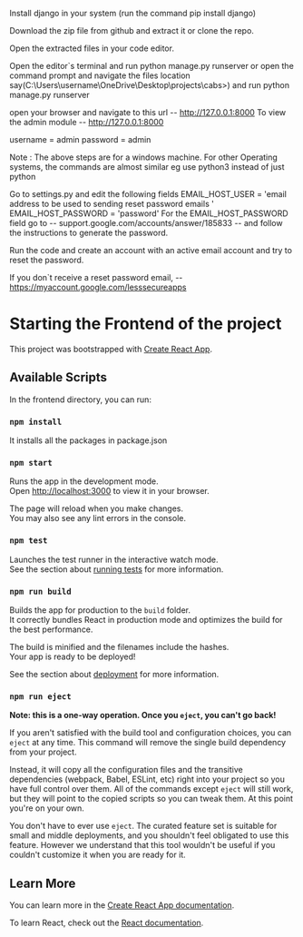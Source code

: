 Install django in your system (run the command pip install django)

Download the zip file from github and extract it or clone the repo. 

Open the extracted files in your code editor.

Open the editor`s terminal and run python manage.py runserver or open the command prompt and navigate the files location say(C:\Users\username\OneDrive\Desktop\projects\cabs>) and run python manage.py runserver

open your browser and navigate to this url -- http://127.0.0.1:8000
To view the admin module -- http://127.0.0.1:8000

username = admin
password = admin

Note : The above steps are for a windows machine. For other Operating systems, the commands are almost similar eg use python3 instead of just python

Go to settings.py and edit the following fields 
EMAIL_HOST_USER = 'email address to be used to sending reset password emails '
EMAIL_HOST_PASSWORD = 'password'
For the EMAIL_HOST_PASSWORD field go to -- support.google.com/accounts/answer/185833 -- and follow the instructions to generate the password.

Run the code and create an account  with an active email account and try to reset the password.

If you don`t receive a reset password email, -- https://myaccount.google.com/lesssecureapps

# Starting the Frontend of the project

This project was bootstrapped with [Create React App](https://github.com/facebook/create-react-app).

## Available Scripts

In the frontend directory, you can run:

### `npm install`
It installs all the packages in package.json

### `npm start`

Runs the app in the development mode.\
Open [http://localhost:3000](http://localhost:3000) to view it in your browser.

The page will reload when you make changes.\
You may also see any lint errors in the console.

### `npm test`

Launches the test runner in the interactive watch mode.\
See the section about [running tests](https://facebook.github.io/create-react-app/docs/running-tests) for more information.

### `npm run build`

Builds the app for production to the `build` folder.\
It correctly bundles React in production mode and optimizes the build for the best performance.

The build is minified and the filenames include the hashes.\
Your app is ready to be deployed!

See the section about [deployment](https://facebook.github.io/create-react-app/docs/deployment) for more information.

### `npm run eject`

**Note: this is a one-way operation. Once you `eject`, you can't go back!**

If you aren't satisfied with the build tool and configuration choices, you can `eject` at any time. This command will remove the single build dependency from your project.

Instead, it will copy all the configuration files and the transitive dependencies (webpack, Babel, ESLint, etc) right into your project so you have full control over them. All of the commands except `eject` will still work, but they will point to the copied scripts so you can tweak them. At this point you're on your own.

You don't have to ever use `eject`. The curated feature set is suitable for small and middle deployments, and you shouldn't feel obligated to use this feature. However we understand that this tool wouldn't be useful if you couldn't customize it when you are ready for it.

## Learn More

You can learn more in the [Create React App documentation](https://facebook.github.io/create-react-app/docs/getting-started).

To learn React, check out the [React documentation](https://reactjs.org/).

